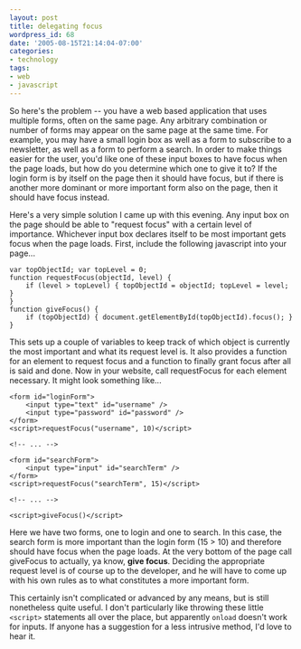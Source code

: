 ```yaml
---
layout: post
title: delegating focus
wordpress_id: 68
date: '2005-08-15T21:14:04-07:00'
categories:
- technology
tags:
- web
- javascript
---
```

So here's the problem -- you have a web based application that uses multiple forms, often on the same page.  Any arbitrary combination or number of forms may appear on the same page at the same time.  For example, you may have a small login box as well as a form to subscribe to a newsletter, as well as a form to perform a search.  In order to make things easier for the user, you'd like one of these input boxes to have focus when the page loads, but how do you determine which one to give it to?  If the login form is by itself on the page then it should have focus, but if there is another more dominant or more important form also on the page, then it should have focus instead.

<!--more-->

Here's a very simple solution I came up with this evening.  Any input box on the page should be able to "request focus" with a certain level of importance.  Whichever input box declares itself to be most important gets focus when the page loads.  First, include the following javascript into your page...

	var topObjectId; var topLevel = 0;
	function requestFocus(objectId, level) {
	    if (level > topLevel) { topObjectId = objectId; topLevel = level; }
	}
	function giveFocus() {
	    if (topObjectId) { document.getElementById(topObjectId).focus(); }
	}

This sets up a couple of variables to keep track of which object is currently the most important and what its request level is.  It also provides a function for an element to request focus and a function to finally grant focus after all is said and done.  Now in your website, call requestFocus for each element necessary.  It might look something like...

	<form id="loginForm">
		<input type="text" id="username" />
		<input type="password" id="password" />
	</form>
	<script>requestFocus("username", 10)</script>
	
	<!-- ... -->
	
	<form id="searchForm">
		<input type="input" id="searchTerm" />
	</form>
	<script>requestFocus("searchTerm", 15)</script>
	
	<!-- ... -->
	
	<script>giveFocus()</script>

Here we have two forms, one to login and one to search.  In this case, the search form is more important than the login form (15 > 10) and therefore should have focus when the page loads.  At the very bottom of the page call giveFocus to actually, ya know, __give focus__.  Deciding the appropriate request level is of course up to the developer, and he will have to come up with his own rules as to what constitutes a more important form.

This certainly isn't complicated or advanced by any means, but is still nonetheless quite useful.  I don't particularly like throwing these little `<script>` statements all over the place, but apparently `onload` doesn't work for inputs.  If anyone has a suggestion for a less intrusive method, I'd love to hear it.
